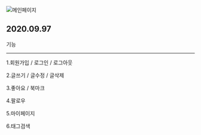 ![메인페이지](https://t1.daumcdn.net/cfile/tistory/999A043D5F55698A11)
 

## 2020.09.97

기능
<hr>
1.회원가입 / 로그인 / 로그아웃

2.글쓰기 / 글수정 / 글삭제

3.좋아요 / 북마크

4.팔로우

5.마이페이지

6.태그검색


